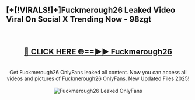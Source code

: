 <h2>[+[!VIRALS!]+]Fuckmerough26 Leaked Video Viral On Social X Trending Now - 98zgt</h2>
<br>
<div align="center">
<h2><a href="https://libra.edu.pl?Fuckmerough26" rel="nofollow">🔴 CLICK HERE 🌐==►► Fuckmerough26</a></h2>
<br>
Get Fuckmerough26 OnlyFans leaked all content. Now you can access all videos and pictures of Fuckmerough26 OnlyFans. New Updated Files 2025!
<br>
<br>
<a href="https://libra.edu.pl?Fuckmerough26" rel="nofollow" data-target="animated-image.originalLink"><img src="https://i.ibb.co.com/WyWwxjT/player-gif2.gif" alt="Fuckmerough26 Leaked OnlyFans" style="max-width: 100%; display: inline-block;" data-target="animated-image.originalImage"></a>
</div>
<br>